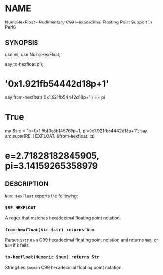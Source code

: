 # NAME

Num::HexFloat - Rudimentary C99 Hexadecimal Floating Point Support in Perl6

## SYNOPSIS

   use v6;
   use Num::HexFloat;
   
   say to-hexfloat(pi);
   # '0x1.921fb54442d18p+1'
   say from-hexfloat('0x1.921fb54442d18p+1') == pi
   # True
   my $src = "e=0x1.5bf0a8b145769p+1, pi=0x1.921fb54442d18p+1";
   say $src.subst($RE_HEXFLOAT, &from-hexfloat, :g)
   # e=2.71828182845905, pi=3.14159265358979

## DESCRIPTION

`Num::HexFloat` exports the following:

### `$RE_HEXFLOAT`

A regex that matches hexadecimal floating point notation.

### `from-hexfloat(Str $str) returns Num`

Parses `$str` as a C99 hexadecimal floating point notation and returns
`Num`, or `NaN` if it fails.

### `to-hexfloat(Numeric $num) returns Str`

Stringifies `$num` in C99 hexadecimal floating point notation.

